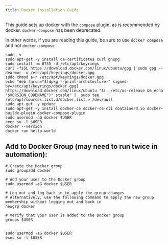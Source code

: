 ```yaml
---
title: Docker Installation Guide
---
```

This guide sets up docker with the `compose` plugin, as is recommended by docker.  `docker-compose` has been deprecated.

In other words, if you are reading this guide, be sure to use `docker compose` and not `docker-compose`

```
sudo -v
sudo apt-get -y install ca-certificates curl gnupg
sudo install -m 0755 -d /etc/apt/keyrings
curl -fsSL https://download.docker.com/linux/ubuntu/gpg | sudo gpg --dearmor -o /etc/apt/keyrings/docker.gpg
sudo chmod a+r /etc/apt/keyrings/docker.gpg
echo "deb [arch="$(dpkg --print-architecture)" signed-by=/etc/apt/keyrings/docker.gpg] https://download.docker.com/linux/ubuntu "$(. /etc/os-release && echo "$VERSION_CODENAME")" stable" |  sudo tee /etc/apt/sources.list.d/docker.list > /dev/null
sudo apt-get -y update
sudo apt-get -y install docker-ce docker-ce-cli containerd.io docker-buildx-plugin docker-compose-plugin
sudo usermod -aG docker $USER
exec su -l $USER
docker --version
docker run hello-world

```


## Add to Docker Group (may need to run twice in automation):

```
# Create the Docker group
sudo groupadd docker

# Add your user to the Docker group
sudo usermod -aG docker $USER

# Log out and log back in to apply the group changes
# Alternatively, use the following command to apply the new group membership without logging out and back in
newgrp docker

# Verify that your user is added to the Docker group
groups $USER
```

```

sudo usermod -aG docker $USER
exec su -l $USER
```